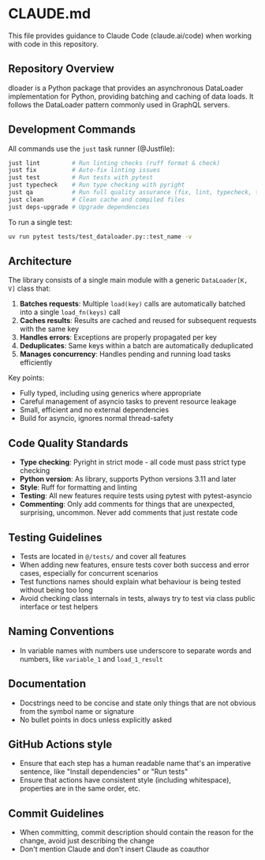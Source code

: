# CLAUDE.md

This file provides guidance to Claude Code (claude.ai/code) when working with code in this repository.

## Repository Overview

dloader is a Python package that provides an asynchronous DataLoader implementation for Python, providing batching and
caching of data loads. It follows the DataLoader pattern commonly used in GraphQL servers.

## Development Commands

All commands use the `just` task runner (@Justfile):

```bash
just lint         # Run linting checks (ruff format & check)
just fix          # Auto-fix linting issues
just test         # Run tests with pytest
just typecheck    # Run type checking with pyright
just qa           # Run full quality assurance (fix, lint, typecheck, test)
just clean        # Clean cache and compiled files
just deps-upgrade # Upgrade dependencies
```

To run a single test:

```bash
uv run pytest tests/test_dataloader.py::test_name -v
```

## Architecture

The library consists of a single main module with a generic `DataLoader[K, V]` class that:

1. **Batches requests**: Multiple `load(key)` calls are automatically batched into a single `load_fn(keys)` call
2. **Caches results**: Results are cached and reused for subsequent requests with the same key
3. **Handles errors**: Exceptions are properly propagated per key
4. **Deduplicates**: Same keys within a batch are automatically deduplicated
5. **Manages concurrency**: Handles pending and running load tasks efficiently

Key points:

- Fully typed, including using generics where appropriate
- Careful management of asyncio tasks to prevent resource leakage
- Small, efficient and no external dependencies
- Build for asyncio, ignores normal thread-safety

## Code Quality Standards

- **Type checking**: Pyright in strict mode - all code must pass strict type checking
- **Python version**: As library, supports Python versions 3.11 and later
- **Style**: Ruff for formatting and linting
- **Testing**: All new features require tests using pytest with pytest-asyncio
- **Commenting**: Only add comments for things that are unexpected, surprising, uncommon. Never add comments that just
  restate code

## Testing Guidelines

- Tests are located in `@/tests/` and cover all features
- When adding new features, ensure tests cover both success and error cases, especially for concurrent scenarios
- Test functions names should explain what behaviour is being tested without being too long
- Avoid checking class internals in tests, always try to test via class public interface or test helpers

## Naming Conventions

- In variable names with numbers use underscore to separate words and numbers, like `variable_1` and `load_1_result`

## Documentation

- Docstrings need to be concise and state only things that are not obvious from the symbol name or signature
- No bullet points in docs unless explicitly asked

## GitHub Actions style

- Ensure that each step has a human readable name that's an imperative sentence, like "Install dependencies" or "Run
  tests"
- Ensure that actions have consistent style (including whitespace), properties are in the same order, etc.

## Commit Guidelines

- When committing, commit description should contain the reason for the change, avoid just describing the change
- Don't mention Claude and don't insert Claude as coauthor
